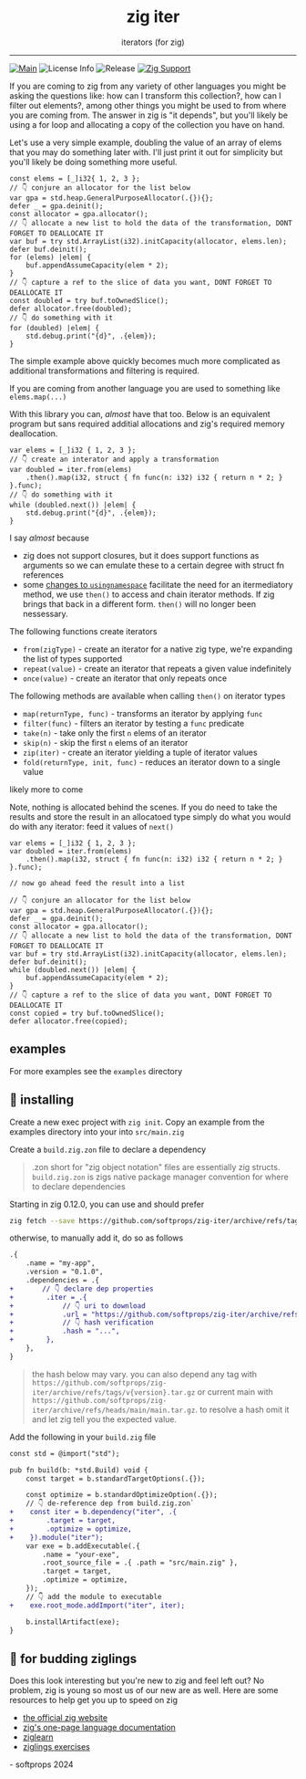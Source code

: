 <h1 align="center">
    zig iter
</h1>

<div align="center">
    iterators (for zig)
</div>

---

[![Main](https://github.com/softprops/zig-iter/actions/workflows/ci.yml/badge.svg)](https://github.com/softprops/zig-iter/actions/workflows/ci.yml) ![License Info](https://img.shields.io/github/license/softprops/zig-iter) ![Release](https://img.shields.io/github/v/release/softprops/zig-iter) [![Zig Support](https://img.shields.io/badge/zig-0.13.0-black?logo=zig)](https://ziglang.org/documentation/0.13.0/)

If you are coming to zig from any variety of other languages you might be asking the questions like: how can I transform this collection?, how can I filter out elements?, among other things you might be used to from where you are coming from. The answer in zig is "it depends", but you'll likely be using a for loop and allocating a copy of the collection you have on hand.

Let's use a very simple example, doubling the value of an array of elems that you may do something later with. I'll just print it out for simplicity but you'll likely be doing something more useful.

```zig
const elems = [_]i32{ 1, 2, 3 };
// 👇 conjure an allocator for the list below
var gpa = std.heap.GeneralPurposeAllocator(.{}){};
defer _ = gpa.deinit();
const allocator = gpa.allocator();
// 👇 allocate a new list to hold the data of the transformation, DONT FORGET TO DEALLOCATE IT
var buf = try std.ArrayList(i32).initCapacity(allocator, elems.len);
defer buf.deinit();
for (elems) |elem| {
    buf.appendAssumeCapacity(elem * 2);
}
// 👇 capture a ref to the slice of data you want, DONT FORGET TO DEALLOCATE IT
const doubled = try buf.toOwnedSlice();
defer allocator.free(doubled);
// 👇 do something with it
for (doubled) |elem| {
    std.debug.print("{d}", .{elem});
}
```

The simple example above quickly becomes much more complicated as additional transformations and filtering is required.

If you are coming from another language you are used to something like `elems.map(...)`

With this library you can, _almost_ have that too. Below is an equivalent program but 
sans required additial allocations and zig's required memory deallocation. 

```zig
var elems = [_]i32 { 1, 2, 3 };
// 👇 create an interator and apply a transformation
var doubled = iter.from(elems)
    .then().map(i32, struct { fn func(n: i32) i32 { return n * 2; } }.func);
// 👇 do something with it
while (doubled.next()) |elem| {
    std.debug.print("{d}", .{elem});
}
```

I say _almost_ because 

* zig does not support closures, but it does support functions as arguments so we can emulate these to a certain degree with struct fn references
* some [changes to `usingnamespace`](https://github.com/softprops/zig-iter/issues/1) facilitate the need for an itermediatory method, we use `then()` to access and chain iterator methods. If zig brings that back in a different form. `then()` will no longer been nessessary.


The following functions create iterators

* `from(zigType)` - create an iterator for a native zig type, we're expanding the list of types supported
* `repeat(value)` - create an iterator that repeats a given value indefinitely
* `once(value)` - create an iterator that only repeats once

The following methods are available when calling `then()` on iterator types

* `map(returnType, func)` - transforms an iterator by applying `func`
* `filter(func)` - filters an iterator by testing a `func` predicate
* `take(n)` - take only the first `n` elems of an iterator
* `skip(n)` - skip the first `n` elems of an iterator
* `zip(iter)` - create an iterator yielding a tuple of iterator values
* `fold(returnType, init, func)` - reduces an iterator down to a single value

likely more to come


Note, nothing is allocated behind the scenes. If you do need to take the results and 
store the result in an allocatoed type simply do what you would do with any iterator: feed 
it values of `next()`

```
var elems = [_]i32 { 1, 2, 3 };
var doubled = iter.from(elems)
    .then().map(i32, struct { fn func(n: i32) i32 { return n * 2; } }.func);

// now go ahead feed the result into a list

// 👇 conjure an allocator for the list below
var gpa = std.heap.GeneralPurposeAllocator(.{}){};
defer _ = gpa.deinit();
const allocator = gpa.allocator();
// 👇 allocate a new list to hold the data of the transformation, DONT FORGET TO DEALLOCATE IT
var buf = try std.ArrayList(i32).initCapacity(allocator, elems.len);
defer buf.deinit();
while (doubled.next()) |elem| {
    buf.appendAssumeCapacity(elem * 2);
}
// 👇 capture a ref to the slice of data you want, DONT FORGET TO DEALLOCATE IT
const copied = try buf.toOwnedSlice();
defer allocator.free(copied);
```

## examples

For more examples see the `examples` directory

## 📼 installing

Create a new exec project with `zig init`. Copy an example from the examples directory into your into `src/main.zig`

Create a `build.zig.zon` file to declare a dependency

> .zon short for "zig object notation" files are essentially zig structs. `build.zig.zon` is zigs native package manager convention for where to declare dependencies

Starting in zig 0.12.0, you can use and should prefer

```sh
zig fetch --save https://github.com/softprops/zig-iter/archive/refs/tags/v0.1.0.tar.gz
```

otherwise, to manually add it, do so as follows

```diff
.{
    .name = "my-app",
    .version = "0.1.0",
    .dependencies = .{
+       // 👇 declare dep properties
+        .iter = .{
+            // 👇 uri to download
+            .url = "https://github.com/softprops/zig-iter/archive/refs/tags/v0.1.0.tar.gz",
+            // 👇 hash verification
+            .hash = "...",
+        },
    },
}
```

> the hash below may vary. you can also depend any tag with `https://github.com/softprops/zig-iter/archive/refs/tags/v{version}.tar.gz` or current main with `https://github.com/softprops/zig-iter/archive/refs/heads/main/main.tar.gz`. to resolve a hash omit it and let zig tell you the expected value.

Add the following in your `build.zig` file

```diff
const std = @import("std");

pub fn build(b: *std.Build) void {
    const target = b.standardTargetOptions(.{});

    const optimize = b.standardOptimizeOption(.{});
    // 👇 de-reference dep from build.zig.zon`
+    const iter = b.dependency("iter", .{
+        .target = target,
+        .optimize = optimize,
+    }).module("iter");
    var exe = b.addExecutable(.{
        .name = "your-exe",
        .root_source_file = .{ .path = "src/main.zig" },
        .target = target,
        .optimize = optimize,
    });
    // 👇 add the module to executable
+    exe.root_mode.addImport("iter", iter);

    b.installArtifact(exe);
}
```

## 🥹 for budding ziglings

Does this look interesting but you're new to zig and feel left out? No problem, zig is young so most us of our new are as well. Here are some resources to help get you up to speed on zig

- [the official zig website](https://ziglang.org/)
- [zig's one-page language documentation](https://ziglang.org/documentation/0.13.0/)
- [ziglearn](https://ziglearn.org/)
- [ziglings exercises](https://github.com/ratfactor/ziglings)


\- softprops 2024